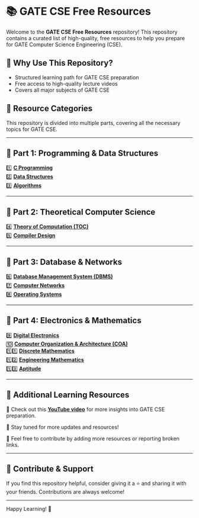 # 📚 GATE CSE Free Resources

Welcome to the **GATE CSE Free Resources** repository! This repository contains a curated list of high-quality, free resources to help you prepare for GATE Computer Science Engineering (CSE).

## 🎯 Why Use This Repository?
- Structured learning path for GATE CSE preparation
- Free access to high-quality lecture videos
- Covers all major subjects of GATE CSE

## 📌 Resource Categories
This repository is divided into multiple parts, covering all the necessary topics for GATE CSE.

---

## 🔹 Part 1: Programming & Data Structures
1️⃣ **[C Programming](https://www.youtube.com/watch?v=irqbmMNs2Bo&list=PLDzeHZWIZsTqcmj2xE4Dr6dCfYEOUYoK4)**  
2️⃣ **[Data Structures](https://www.youtube.com/watch?v=6mPNr5obYPo&list=PLDzeHZWIZsTpukecmA2p5rhHM14bl2dHU)**  
3️⃣ **[Algorithms](https://www.youtube.com/watch?v=Gm5t3eP3CtQ&list=PLDzeHZWIZsTog0hK7Yxn2cj-ucWmtfHp5)**  

---

## 🔹 Part 2: Theoretical Computer Science
4️⃣ **[Theory of Computation (TOC)](https://www.youtube.com/watch?v=2buFfXIVfRY&list=PLDzeHZWIZsTo70s6z6pZDRw-eFuVjIC3X)**  
5️⃣ **[Compiler Design](https://www.youtube.com/watch?v=wLXIWKUWpSs&list=PLDzeHZWIZsTqVQ3to3ZUtJT12S5a9yrKj)**  

---

## 🔹 Part 3: Database & Networks
6️⃣ **[Database Management System (DBMS)](https://www.youtube.com/watch?v=-CUYjM5Wmaw)**  
7️⃣ **[Computer Networks](https://www.youtube.com/watch?v=3Qoau05Yx0E)**  
8️⃣ **[Operating Systems](https://www.youtube.com/watch?v=s17cJSdKX0A&list=PLDzeHZWIZsTr54_TH_NK4ib8sn5a1E4Rw)**  

---

## 🔹 Part 4: Electronics & Mathematics
9️⃣ **[Digital Electronics](https://www.youtube.com/watch?v=x6bUUEEe-Xo)**  
🔟 **[Computer Organization & Architecture (COA)](https://www.youtube.com/watch?v=-03ZBqO1RqY)**  
1️⃣1️⃣ **[Discrete Mathematics](https://www.goclasses.in/courses/Discrete-Mathematics)**  
1️⃣2️⃣ **[Engineering Mathematics](https://www.goclasses.in/courses/Engineering-Mathematics)**  
1️⃣3️⃣ **[Aptitude](https://www.youtube.com/watch?v=s4nORaKp2CQ)**  

---

## 🚀 Additional Learning Resources
📌 Check out this **[YouTube video](https://www.youtube.com/watch?v=Duiyk9GyPW0&t=10s)** for more insights into GATE CSE preparation.

📌 Stay tuned for more updates and resources!

📌 Feel free to contribute by adding more resources or reporting broken links.

---

## 🌟 Contribute & Support
If you find this repository helpful, consider giving it a ⭐ and sharing it with your friends. Contributions are always welcome!

---

Happy Learning! 🚀

